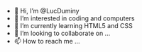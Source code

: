 - 👋 Hi, I’m @LucDuminy
- 👀 I’m interested in coding and computers
- 🌱 I’m currently learning HTML5 and CSS
- 💞️ I’m looking to collaborate on ...
- 📫 How to reach me ...

<!---
LucDuminy/LucDuminy is a ✨ special ✨ repository because its `README.md` (this file) appears on your GitHub profile.
You can click the Preview link to take a look at your changes.
--->
